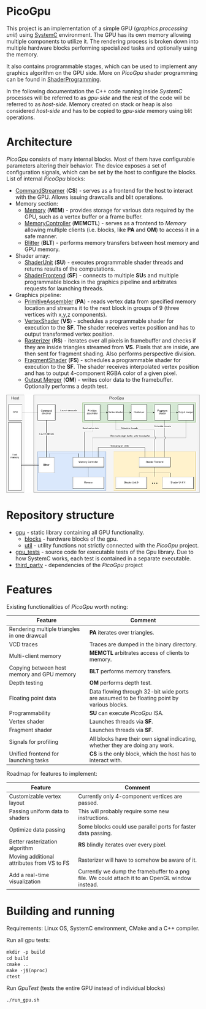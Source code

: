 # PicoGpu
This project is an implementation of a simple GPU (*graphics processing unit*) using [SystemC](https://systemc.org/) environment. The GPU has its own memory allowing multiple components to utilize it. The rendering process is broken down into multiple hardware blocks performing specialized tasks and optionally using the memory.

It also contains programmable stages, which can be used to implement any graphics algorithm on the GPU side. More on *PicoGpu* shader programming can be found in [ShaderProgramming](ShaderProgramming.md).

In the following documentation the C++ code running inside *SystemC* processes will be referred to as *gpu-side* and the rest of the code will be referred to as *host-side*. Memory created on stack or heap is also considered *host-side* and has to be copied to *gpu-side* memory using blit operations.

# Architecture
*PicoGpu* consists of many internal blocks. Most of them have configurable parameters altering their behavior. The device exposes a set of configuration signals, which can be set by the host to configure the blocks. List of internal *PicoGpu* blocks:
- [CommandStreamer](gpu/blocks/command_streamer.h) (**CS**) - serves as a frontend for the host to interact with the GPU. Allows issuing drawcalls and blit operations.
- Memory section:
  - [Memory](gpu/blocks/memory.h) (**MEM**) - provides storage for various data required by the GPU, such as a vertex buffer or a frame buffer. 
  - [MemoryController](gpu/blocks/memory_controller.h) (**MEMCTL**) - serves as a frontend to *Memory* allowing multiple clients (i.e. blocks, like **PA** and **OM**) to access it in a safe manner.
  - [Blitter](gpu/blocks/blitter.h) (**BLT**) - performs memory transfers between host memory and GPU memory.
- Shader array:
  - [ShaderUnit](gpu/blocks/shader_array/shader_unit.h) (**SU**) - executes programmable shader threads and returns results of the computations.
  - [ShaderFrontend](gpu/blocks/shader_array/shader_frontend.h) (**SF**) - connects to multiple **SU**s and multiple programmable blocks in the graphics pipeline and arbitrates requests for launching threads.
- Graphics pipeline:
  - [PrimitiveAssembler](gpu/blocks/primitive_assembler.h) (**PA**) - reads vertex data from specified memory location and streams it to the next block in groups of 9 (three vertices with x,y,z components).
  - [VertexShader](gpu/blocks/vertex_shader.h) (**VS**) - schedules a programmable shader for execution to the **SF**. The shader receives vertex position and has to output transformed vertex position.
  - [Rasterizer](gpu/blocks/rasterizer.h) (**RS**) - iterates over all pixels in framebuffer and checks if they are inside triangles streamed from **VS**. Pixels that are inside, are then sent for fragment shading. Also performs perspective division.
  - [FragmentShader](gpu/blocks/fragment_shader.h) (**FS**) - schedules a programmable shader for execution to the **SF**. The shader receives interpolated vertex position and has to output 4-component RGBA color of a given pixel.
  - [Output Merger](gpu/blocks/output_merger.h) (**OM**) - writes color data to the framebuffer. Optionally performs a depth test.


![Architecture diagram](img/architecture.png)


# Repository structure
- [gpu](gpu) - static library containing all GPU functionality.
  - [blocks](gpu/blocks) - hardware blocks of the gpu.
  - [util](gpu/util) - utility functions not strictly connected with the *PicoGpu* project.
- [gpu_tests](gpu_tests) - source code for executable tests of the Gpu library. Due to how SystemC works, each test is contained in a separate executable.
- [third_party](third_party) - dependencies of the *PicoGpu* project

# Features
Existing functionalities of *PicoGpu* worth noting:

| Feature                                      | Comment                                                                                    |
| -------------------------------------------- | ------------------------------------------------------------------------------------------ |
| Rendering multiple triangles in one drawcall | **PA** iterates over triangles.                                                            |
| VCD traces                                   | Traces are dumped in the binary directory.                                                 |
| Multi-client memory                          | **MEMCTL** arbitrates access of clients to memory.                                         |
| Copying between host memory and GPU memory   | **BLT** performs memory transfers.                                                         |
| Depth testing                                | **OM** performs depth test.                                                                |
| Floating point data                          | Data flowing through 32-bit wide ports are assumed to be floating point by various blocks. |
| Programmability                              | **SU** can execute *PicoGpu* ISA.                                                          |
| Vertex shader                                | Launches threads via **SF**.                                                               |
| Fragment shader                              | Launches threads via **SF**.                                                               |
| Signals for profiling                        | All blocks have their own signal indicating, whether they are doing any work.              |
| Unified frontend for launching tasks         | **CS** is the only block, which the host has to interact with.                             |

Roadmap for features to implement:

| Feature                                    | Comment                                                                                          |
| ------------------------------------------ | ------------------------------------------------------------------------------------------------ |
| Customizable vertex layout                 | Currently only 4-component vertices are passed.                                                  |
| Passing uniform data to shaders            | This will probably require some new instructions.                                                |
| Optimize data passing                      | Some blocks could use parallel ports for faster data passing.                                    |
| Better rasterization algorithm             | **RS** blindly iterates over every pixel.                                                        |
| Moving additional attributes from VS to FS | Rasterizer will have to somehow be aware of it.                                                  |
| Add a real-time visualization              | Currently we dump the framebuffer to a png file. We could attach it to an OpenGL window instead. |

# Building and running
Requirements: Linux OS, SystemC environment, CMake and a C++ compiler.

Run all gpu tests:
```
mkdir -p build
cd build
cmake ..
make -j$(nproc)
ctest
```

Run *GpuTest* (tests the entire GPU instead of individual blocks)
```
./run_gpu.sh
```
